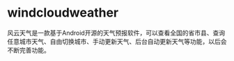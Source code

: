 # windcloudweather
风云天气是一款基于Android开源的天气预报软件，可以查看全国的省市县、查询任意城市天气、自由切换城市、手动更新天气、后台自动更新天气等功能，以后会不断完善功能。
